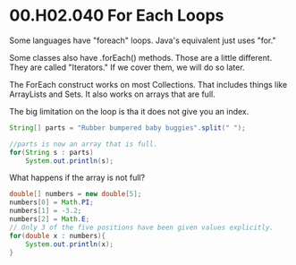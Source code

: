 # 00.H02.040 For Each Loops

Some languages have "foreach" loops.  Java's equivalent just uses "for."  

Some classes also have .forEach() methods.  Those are a little different.  They are called "Iterators." If we cover them, we will do so later.

The ForEach construct works on most Collections.  That includes things like ArrayLists and Sets.  It also works on arrays that are full.

The big limitation on the loop is tha it does not give you an index.

```java
String[] parts = "Rubber bumpered baby buggies".split(" ");

//parts is now an array that is full.
for(String s : parts)
    System.out.println(s);
```

What happens if the array is not full?

```java
double[] numbers = new double[5];
numbers[0] = Math.PI;
numbers[1] = -3.2;
numbers[2] = Math.E;
// Only 3 of the five positions have been given values explicitly.
for(double x : numbers){
    System.out.println(x);
}
```
